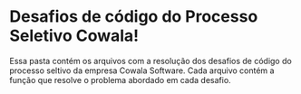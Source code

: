 # Desafios de código do Processo Seletivo Cowala!

Essa pasta contém os arquivos com a resolução dos desafios de código do processo seltivo da empresa Cowala Software. Cada arquivo contém a função que resolve o problema abordado em cada desafio.
